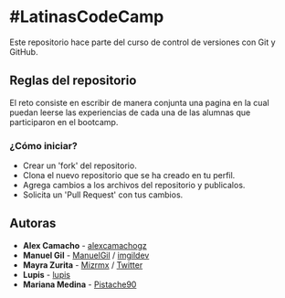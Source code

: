 # #LatinasCodeCamp

Este repositorio hace parte del curso de control de versiones con Git y GitHub.

## Reglas del repositorio

El reto consiste en escribir de manera conjunta una pagina en la cual puedan leerse las
experiencias de cada una de las alumnas que participaron en el bootcamp.

### ¿Cómo iniciar?

- Crear un 'fork' del repositorio.
- Clona el nuevo repositorio que se ha creado en tu perfil.
- Agrega cambios a los archivos del repositorio y publicalos.
- Solicita un 'Pull Request' con tus cambios.

## Autoras

- **Alex Camacho** - [alexcamachogz](https://github.com/alexcamachogz)
- **Manuel Gil** - [ManuelGil](https://github.com/ManuelGil) / [imgildev](https://github.com/imgildev)
- **Mayra Zurita** - [Mizrmx](https://github.com/Mizrmx) / [Twitter](https://twitter.com/mizrmx)
- **Lupis** - [lupis](https://github.com/luar_1)
- **Mariana Medina** - [Pistache90](https://github.com/Pistache90)
